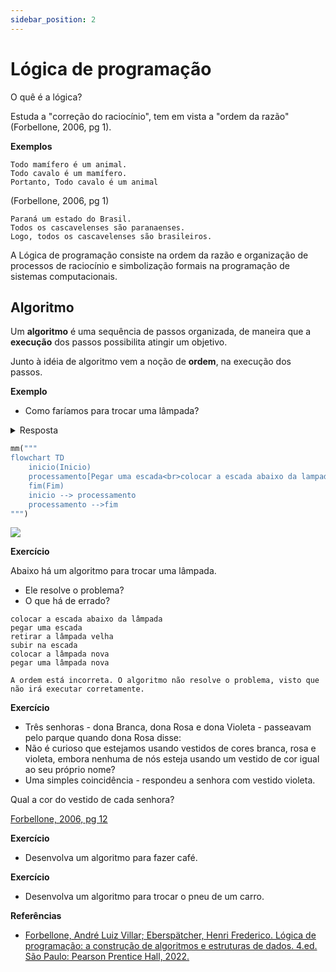```yaml
---
sidebar_position: 2
---
```


# Lógica de programação

O quê é a lógica?

Estuda a "correção do raciocínio", tem em vista a "ordem da razão"  
(Forbellone, 2006, pg 1).

**Exemplos**
```
Todo mamífero é um animal.
Todo cavalo é um mamífero.
Portanto, Todo cavalo é um animal
```
(Forbellone, 2006, pg 1)

```
Paraná um estado do Brasil.
Todos os cascavelenses são paranaenses.
Logo, todos os cascavelenses são brasileiros.
```

A Lógica de programação consiste na ordem da razão e organização de processos de raciocínio e simbolização formais na programação de sistemas computacionais.

## Algoritmo
Um **algoritmo** é uma sequência de passos organizada, de maneira que a **execução** dos passos possibilita atingir um objetivo.

Junto à idéia de algoritmo vem a noção de **ordem**, na execução dos passos.

**Exemplo**
- Como faríamos para trocar uma lâmpada?

<details>
  <summary>Resposta</summary>

```bash showLineNumbers
pegar uma escada
colocar a escada abaixo da lâmpada
pegar uma lâmpada nova
subir na escada
retirar a lâmpada velha
colocar a lâmpada nova
```
</details>


```python
mm("""
flowchart TD
    inicio(Inicio)
    processamento[Pegar uma escada<br>colocar a escada abaixo da lampada<br>pegar uma lampada nova<br>subir na escada<br>retirar a lampada velha<br>colocar a lampada nova]
    fim(Fim)
    inicio --> processamento
    processamento -->fim
""")
```


<img src="https://mermaid.ink/img/CmZsb3djaGFydCBURAogICAgaW5pY2lvKEluaWNpbykKICAgIHByb2Nlc3NhbWVudG9bUGVnYXIgdW1hIGVzY2FkYTxicj5jb2xvY2FyIGEgZXNjYWRhIGFiYWl4byBkYSBsYW1wYWRhPGJyPnBlZ2FyIHVtYSBsYW1wYWRhIG5vdmE8YnI+c3ViaXIgbmEgZXNjYWRhPGJyPnJldGlyYXIgYSBsYW1wYWRhIHZlbGhhPGJyPmNvbG9jYXIgYSBsYW1wYWRhIG5vdmFdCiAgICBmaW0oRmltKQogICAgaW5pY2lvIC0tPiBwcm9jZXNzYW1lbnRvCiAgICBwcm9jZXNzYW1lbnRvIC0tPmZpbQo="/>


**Exercício**

Abaixo há um algoritmo para trocar uma lâmpada.
- Ele resolve o problema?
- O que há de errado?

```
colocar a escada abaixo da lâmpada
pegar uma escada
retirar a lâmpada velha
subir na escada
colocar a lâmpada nova
pegar uma lâmpada nova
```

```{dropdown} Resposta
A ordem está incorreta. O algoritmo não resolve o problema, visto que não irá executar corretamente.
```

**Exercício**  
- Três senhoras - dona Branca, dona Rosa e dona Violeta - passeavam pelo parque quando dona Rosa disse:
- Não é curioso que estejamos usando vestidos de cores branca, rosa e violeta, embora nenhuma de nós esteja usando um vestido de cor igual ao seu próprio nome?
- Uma simples coincidência - respondeu a senhora com vestido violeta.

Qual a cor do vestido de cada senhora?  
  
[Forbellone, 2006, pg 12](https://plataforma.bvirtual.com.br/Leitor/Publicacao/323/pdf/)

**Exercício**

- Desenvolva um algoritmo para fazer café.

**Exercício**
- Desenvolva um algoritmo para trocar o pneu de um carro.

**Referências**
- [Forbellone, André Luiz Villar; Eberspätcher, Henri Frederico. Lógica de programação: a construção de algoritmos e estruturas de dados. 4.ed. São Paulo: Pearson Prentice Hall, 2022.](https://plataforma.bvirtual.com.br/Leitor/Publicacao/323/pdf/)
